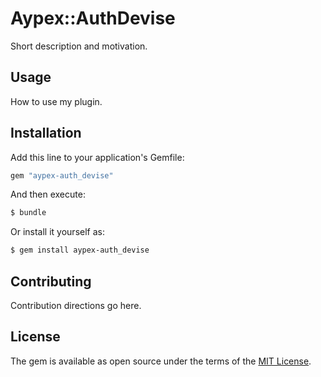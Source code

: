 # Aypex::AuthDevise
Short description and motivation.

## Usage
How to use my plugin.

## Installation
Add this line to your application's Gemfile:

```ruby
gem "aypex-auth_devise"
```

And then execute:
```bash
$ bundle
```

Or install it yourself as:
```bash
$ gem install aypex-auth_devise
```

## Contributing
Contribution directions go here.

## License
The gem is available as open source under the terms of the [MIT License](https://opensource.org/licenses/MIT).
